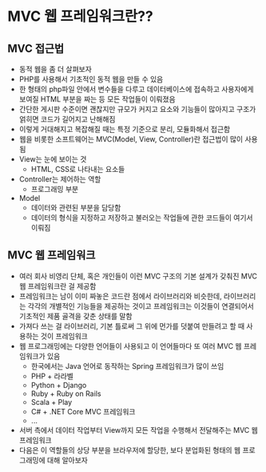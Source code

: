 # MVC 웹 프레임워크란??



## MVC 접근법

- 동적 웹을 좀 더 살펴보자
- PHP를 사용해서 기초적인 동적 웹을 만들 수 있음
- 한 형태의 php파일 안에서 변수들을 다루고 데이터베이스에 접속하고 사용자에게 보여질 HTML 부분을 짜는 등 모든 작업들이 이뤄졌음
- 간단한 게시판 수준이면 괜찮지만 규모가 커지고 요소와 기능들이 많아지고 구조가 얽히면 코드가 길어지고 난해해짐
- 이렇게 거대해지고 복잡해질 때는 특정 기준으로 분리, 모듈화해서 접근함
- 웹을 비롯한 소프트웨어는 MVC(Model, View, Controller)란 접근법이 많이 사용됨
- View는 눈에 보이는 것
  - HTML, CSS로 나타내는 요소들
- Controller는 제어하는 역할
  - 프로그래밍 부분
- Model
  - 데이터와 관련된 부분을 담당함
  - 데이터의 형식을 지정하고 저장하고 불러오는 작업들에 관한 코드들이 여기서 이뤄짐



## MVC 웹 프레임워크

- 여러 회사 비영리 단체, 혹은 개인들이 이런 MVC 구조의 기본 설계가 갖춰진 MVC 웹 프레임워크란 걸 제공함
- 프레임워크는 남이 이미 짜놓은 코드란 점에서 라이브러리와 비슷한데, 라이브러리는 각각의 개별적인 기능들을 제공하는 것이고 프레임워크는 이것들이 연결되어서 기초적인 제품 골격을 갖춘 상태를 말함
- 가져다 쓰는 걸 라이브러리, 기본 틀로써 그 위에 먼가를 덧붙여 만들려고 할 때 사용하는 것이 프레임워크
- 웹 프로그래밍에는 다양한 언어들이 사용되고 이 언어들마다 또 여러 MVC 웹 프레임워크가 있음
  - 한국에서는 Java 언어로 동작하는 Spring 프레임워크가 많이 쓰임
  - PHP + 라라벨
  - Python + Django
  - Ruby + Ruby on Rails
  - Scala + Play
  - C# + .NET Core MVC 프레임워크
  - ...
- 서버 측에서 데이터 작업부터 View까지 모든 작업을 수행해서 전달해주는 MVC 웹 프레임워크
- 다음은 이 역할들의 상당 부분을 브라우저에 할당한, 보다 분업화된 형태의 웹 프로그래밍에 대해 알아보자